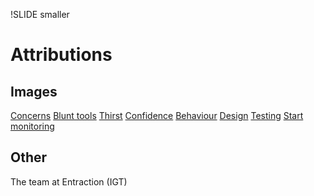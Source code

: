 !SLIDE smaller
# Attributions
## Images
[Concerns](http://www.flickr.com/photos/sophistechate/2758739495)
[Blunt tools](http://www.flickr.com/photos/stebulus/231058538/)
[Thirst](http://www.flickr.com/photos/kh-67/4476573711)
[Confidence](http://www.flickr.com/photos/ncindc/3229050640)
[Behaviour](http://www.flickr.com/photos/marcwathieu/4074496908)
[Design](http://www.flickr.com/photos/27620885@N02/2634223296)
[Testing](http://www.flickr.com/photos/tk-link/2575598759)
[Start monitoring](http://www.flickr.com/photos/tk-link/2575598759)
## Other
The team at Entraction (IGT)
